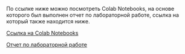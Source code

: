 По ссылке ниже можно посмотреть Colab Notebooks, на основе которого был выполнен отчет по лабораторной работе, ссылка на который также находится ниже.

[Ссылка на Colab Notebooks](https://colab.research.google.com/drive/1jcG-ie0rwdbu0BFnvqBTGHogTwLxXbPz?usp=sharing)

[Отчет по лабораторной работе](https://docs.google.com/document/d/1AxkmN6XkqwnhXeIptAAMdP8ukTWbsHwhbdSaFbLF8LE/edit?usp=sharing)
